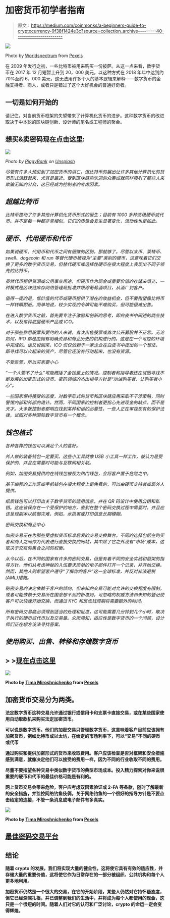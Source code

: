 # 加密货币初学者指南

> 原文：<https://medium.com/coinmonks/a-beginners-guide-to-cryptocurrency-9f38f1424e3c?source=collection_archive---------40----------------------->

![](img/c48cabaaf738d75149a1a4e35b24cd0a.png)

Photo by [Worldspectrum](https://www.pexels.com/@worldspectrum?utm_content=attributionCopyText&utm_medium=referral&utm_source=pexels) from [Pexels](https://www.pexels.com/photo/ripple-etehereum-and-bitcoin-and-micro-sdhc-card-844124/?utm_content=attributionCopyText&utm_medium=referral&utm_source=pexels)

在 2009 年发行之初，一些比特币被用来购买一份披萨。从这一点来看，数字货币在 2017 年 12 月短暂上升到 20，000 美元，以这种方式在 2018 年年中达到约 70%至约 6，000 美元，这无法用许多个人的基本逻辑来解释——数字货币的金融支持者、商人，或者只是错过了这个大好机会的普通好奇者。

## 一切是如何开始的

请记住，对当前货币框架的失望带来了计算机化货币的进步。这种数字货币的改进取决于中本聪的区块链创新、设计师的笔名或工程师的聚会。

## 想买&卖密码现在点击这里:[](https://tinyurl.com/2m252nef)

*![](img/3dd65b7a9105ceffd06e0d3852b680e4.png)*

*Photo by [PiggyBank](https://unsplash.com/@piggybank?utm_source=unsplash&utm_medium=referral&utm_content=creditCopyText) on [Unsplash](https://unsplash.com/s/photos/coinbase?utm_source=unsplash&utm_medium=referral&utm_content=creditCopyText)*

*尽管有许多人预见到了加密货币的消亡，但比特币的展出让许多其他计算机化的货币形式活跃起来，尤其是最近。受到区块链热欢迎的众筹成就同样吸引了那些人来欺骗无知的公众，这已经成为控制者的考虑因素。*

## *超越比特币*

*比特币推动了许多其他计算机化货币形式的诞生；目前有 1000 多种高级硬币或代币。并不是每一种都非常相似，它们的质量会发生显著变化，流动性也是如此。*

## *硬币、代用硬币和代币*

*如果说硬币、代用币和代币之间有细微的区别，那就够了。尽管以太币、莱特币、swell、dogecoin 和 run 等替代硬币被视为“主要”类别的硬币，这意味着它们交换了更多的数字货币交易，但替代硬币或选择性硬币在很大程度上表现出不同于领先的比特币。*

*虽然代币提供资源或公用事业用途，但硬币作为现金或重要价值的存储来填充，一种模式是区块链库存网络管理局批准并跟踪葡萄酒项目，从酒厂到客户。*

*值得一提的是，低价值的代币或硬币提供了潜在的收益机会，但不要指望像比特币一样转瞬即逝。简单地说，较少实现的令牌可能不难购买，但可能很难出售。*

*在进入数字货币之前，首先要专注于激励和创新的思考，即白皮书中阐述的商业技术，以及每种底层硬币产品或 ICO。*

*对于那些熟悉股票和要约的人来说，首次出售股票或首次公开募股并不正常。无论如何，IPO 都是由拥有明确资源和商业历史的机构进行的。这是在一个可控的环境中完成的。话又说回来，ICO 仅仅依赖于一家企业在白皮书中提出的一个想法，即寻找可以火起来的资产，尽管它还没有行动起来，也没有资源。*

*不受监管，所以买家要小心*

*“一个人管不了什么”可能概括了金钱至上的情况。控制者和指导者还在试图寻找不断发展的加密形式的货币。密码领域的杰出指导方针是“劝诫购买者，让购买者小心”。*

*一些国家保持接受的态度，对数字形式的货币和区块链应用采取不干涉策略，同时警惕内部和外部的诡计。然而，不同国家的控制者更担心先进现金的缺点，而不是天才。大多数控制者都明白找到某种和谐的必要性，一些人正在审视现有的保护法律，试图对多种国际数字货币有一个概念。*

## *钱包格式*

*各种各样的钱包可以满足个人的喜好。*

*外人做的装备钱包一定要买。这些小工具就像 USB 小工具一样工作，被认为是受保护的，并且在需要时可能与互联网相关联。*

*例如，加密交易提供的在线钱包被视为热门钱包，会将客户置于危险之中。*

*基于编程的工作区或手机钱包在很大程度上是免费的，可以由硬币支持者或局外人提供。*

*纸质钱包可以打印出关于数字货币的适用信息，并在 QR 码设计中使用公钥和私钥。这应该保存在一个受保护的地方，直到在整个密码交换过程中需要时，并且应该呈现副本以防御灾难，例如，水损害或打印信息长期模糊。*

*密码交换和商业中心*

*加密交易正在为那些受虚拟货币标准启发的交易交换舞台。不同的选择包括在购买者和商人之间作为代表进行直接交换的网站，其中除了它之外没有“市场”成本，这取决于交易的集合之间的权衡。*

*从今以后，在不同的国家有许多的密码交易，但是有着不同的安全实践和框架的指导方针。他们从考虑神秘的入伍要求简单的电子邮件打开一个记录，并开始交换。然而，其他人则希望客户遵守“了解你的客户”这一全球标准，并反对非法避税(AML)措施。*

*秘密交易的决定依赖于客户的倾向，但未知的交易可能对允许的交换程度有限制，或者可能依赖于交易所在国意想不到的新准则。可忽略的权威方法和未知的登记使客户可以快速开始交换，而通过 KYC 和反洗钱周期将需要额外的时间。*

*所有密码交易商必须得到适当的处理和批准，这可能需要几分钟到几个小时，取决于执行的硬币或代币以及交易量。众所周知，适应性是数字货币的一个问题，设计师们正在想方设法寻找答案。*

## ***使用**[](https://tinyurl.com/2m252nef)*购买、出售、转移和存储数字货币**

## **> >[现在点击这里](https://tinyurl.com/2m252nef)**

**![](img/6fba9c8167c6443a05a309e0015078e7.png)**

**Photo by [Tima Miroshnichenko](https://www.pexels.com/@tima-miroshnichenko?utm_content=attributionCopyText&utm_medium=referral&utm_source=pexels) from [Pexels](https://www.pexels.com/photo/man-in-white-dress-shirt-standing-in-front-of-black-flat-screen-tv-7567554/?utm_content=attributionCopyText&utm_medium=referral&utm_source=pexels)**

## **加密货币交易分为两类。**

**法定数字货币这种交易允许通过银行或信用卡和支票卡直接交易，或在某些国家使用自动取款机来购买法定加密货币。**

**可以说是数字货币。他们的加密交易只管理数字货币，这意味着客户目前应该拥有加密货币，例如比特币或以太坊，在给定的市场利率下，可以“交易”不同的硬币或代币**

**通过购买和提供加密形式的货币来收取费用。客户应该检查是否对框架和安全措施感到满意，就像决定他们可以接受的费用一样，因为不同的行业收取不同的费用。**

**尽量不要指望各种交易中类似数字货币的典型市场成本。投入精力探索对你来说很重要的硬币和代币的最佳价格可能是有利的。**

**网上货币交易会带来危险，客户应考虑双因素验证或 2-FA 等条款，随时了解最新的安全措施，并监控网络钓鱼伎俩。关于网络钓鱼的一个很好的指导方针是不要点击给定的连接，不管一条消息或电子邮件有多真实。**

**![](img/e7efd26a467e8900a9328337cf72f1f4.png)**

**Photo by [Tima Miroshnichenko](https://www.pexels.com/@tima-miroshnichenko?utm_content=attributionCopyText&utm_medium=referral&utm_source=pexels) from [Pexels](https://www.pexels.com/photo/man-in-white-button-up-shirt-sitting-in-front-of-black-laptop-computer-7567444/?utm_content=attributionCopyText&utm_medium=referral&utm_source=pexels)**

## **[最佳密码交易平台](https://tinyurl.com/2m252nef)**

## **结论**

**随着 crypto 的发展，我们将实现大量的健全性，这将使它具有有效的适应性，并存储大量的重要价值，这将使它作为日常存在的一部分被组织、公共机构和每个人更多地利用。**

**加密货币仍然是一个很大的交易，在它的开始阶段，某些人仍然对它持怀疑态度，但它已经深深扎根，并已调整到我们的生活中，并将成为每个人都使用的现金，这只是一个很短的时间。随着人们对它的认可和广泛讨论，crypto 的命运一定会变得辉煌。**